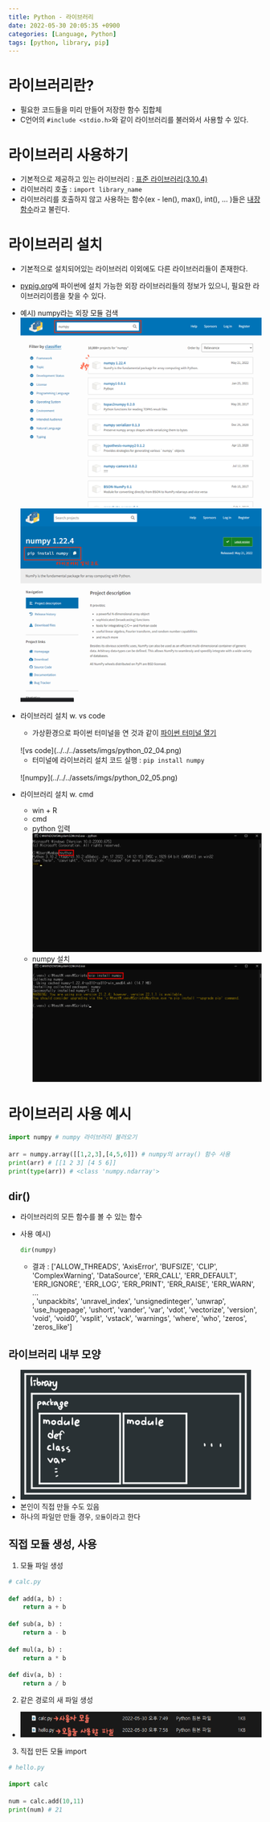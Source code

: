 ```yaml
---
title: Python - 라이브러리
date: 2022-05-30 20:05:35 +0900
categories: [Language, Python]
tags: [python, library, pip]
---
```


# 라이브러리란?
- 필요한 코드들을 미리 만들어 저장한 함수 집합체
- C언어의 `#include <stdio.h>`와 같이 라이브러리를 불러와서 사용할 수 있다.

# 라이브러리 사용하기
- 기본적으로 제공하고 있는 라이브러리 : [표준 라이브러리(3.10.4)](https://docs.python.org/ko/3/library/index.html)
- 라이브러리 호출 : `import library_name`
- 라이브러리를 호출하지 않고 사용하는 함수(ex - len(), max(), int(), ... )들은 [내장함수](https://docs.python.org/ko/3/library/functions.html)라고 불린다.

# 라이브러리 설치
- 기본적으로 설치되어있는 라이브러리 이외에도 다른 라이브러리들이 존재한다.
- [pypig.org](https://pypi.org/)에 파이썬에 설치 가능한 외장 라이브러리들의 정보가 있으니, 필요한 라이브러리이름을 찾을 수 있다.
- 예시) numpy라는 외장 모듈 검색
  <br>
  ![pip_search](../../../assets/imgs/python_02_01.png)
  <br>
  ![pip_name](../../../assets/imgs/python_02_02.png)

- 라이브러리 설치 w. vs code
  - 가상환경으로 파이썬 터미널을 연 것과 같이 [파이썬 터미널 열기](https://bymin0.github.io/posts/python_%EA%B0%80%EC%83%81%ED%99%98%EA%B2%BD/)
  <br>
  ![vs code](../../../assets/imgs/python_02_04.png)

  - 터미널에 라이브러리 설치 코드 실행 : `pip install numpy`
  <br>
  ![numpy](../../../assets/imgs/python_02_05.png)

- 라이브러리 설치 w. cmd
  - win + R
  - cmd
  - python 입력
    <br>
    ![cmd_python](../../../assets/imgs/python_02_03.png)
  - numpy 설치
    <br>
    ![cmd_numpy](../../../assets/imgs/python_02_06.png)

# 라이브러리 사용 예시

```python
import numpy # numpy 라이브러리 불러오기

arr = numpy.array([[1,2,3],[4,5,6]]) # numpy의 array() 함수 사용
print(arr) # [[1 2 3] [4 5 6]]
print(type(arr)) # <class 'numpy.ndarray'>
```

## dir()
- 라이브러리의 모든 함수를 볼 수 있는 함수
- 사용 예시)
  <br>
  ```python
  dir(numpy)
  ```

  - 결과 : ['ALLOW_THREADS', 'AxisError', 'BUFSIZE', 'CLIP', 'ComplexWarning', 'DataSource', 'ERR_CALL', 'ERR_DEFAULT', 'ERR_IGNORE', 'ERR_LOG', 'ERR_PRINT', 'ERR_RAISE', 'ERR_WARN',
  <br> ...
  <br>, 'unpackbits', 'unravel_index', 'unsignedinteger', 'unwrap', 'use_hugepage', 'ushort', 'vander', 'var', 'vdot', 'vectorize', 'version', 'void', 'void0', 'vsplit', 'vstack', 'warnings', 'where', 'who', 'zeros', 'zeros_like']

## 라이브러리 내부 모양
- ![라이브러리](../../../assets/imgs/python_02_07.png)
- 본인이 직접 만들 수도 있음
- 하나의 파일만 만들 경우, `모듈`이라고 한다

## 직접 모듈 생성, 사용
1. 모듈 파일 생성
```python
# calc.py

def add(a, b) :
    return a + b

def sub(a, b) :
    return a - b

def mul(a, b) :
    return a * b

def div(a, b) :
    return a / b
```

2. 같은 경로의 새 파일 생성
- ![module](../../../assets/imgs/python_02_08.png)

3. 직접 만든 모듈 import
```python
# hello.py

import calc

num = calc.add(10,11)
print(num) # 21
```